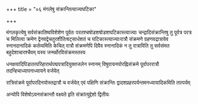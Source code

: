 +++
title = "०६ मंगलेषु संक्रान्तित्याज्यघटिका"

+++

मंगलकृत्येषु सर्वसंक्रातिष्वविशेशेण पूर्वतः परतश्चषोडशषोडशघटिकास्त्याज्याः   चन्द्रादिसंक्रान्तिषु तु पूर्वत्र परत्र च मिलित्वा क्रमेण द्वेनवद्वेचतुरशीतिःषट्‌सार्धशतं च घटिकास्त्याज्याःरात्रौ संक्रमणे ग्रहणवद्रात्रावेव स्नानदानादिकं कर्तव्यमिति केचित् रात्रौ संक्रमणेपि दिवैव स्नानादिकं न तु रात्राविति तु सर्वसंमत बहुदेशाचारश्चैवम्   यस्य जन्मर्क्षेरविसंक्रमस्तस्य  

धनक्षयादिपिडातत्परिहारार्थपद्मपत्रादियुक्तजलेन स्नानम् विषुवायनयोरह्निसंक्रमे पूर्वापररात्रौ तदन्हिचाध्यापनाध्यायने वर्जयेत्

रात्रिसंक्रमे पूर्वापरदिनयोस्तद्रात्रौ च वर्जयेत् एवं पक्षिणि संक्रान्तिः द्वादशप्रहरपर्यन्तमनध्यायादिकमिति तात्पर्यम्

अन्योपि विशेषोऽयनसंक्रान्तौ वक्ष्यते इति संक्रांत्युद्देशो द्वितीयः  
